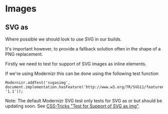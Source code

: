 Images
====

## SVG as <img>

Where possible we should look to use SVG in our builds.

It's important however, to provide a fallback solution often in the shape of a PNG replacement.

Firstly we need to test for support of SVG images as inline elements.

If we're using Modernizr this can be done using the following test function
```
Modernizr.addTest('svgasimg', document.implementation.hasFeature('http://www.w3.org/TR/SVG11/feature#Image', '1.1'));
```

Note: The default Modernizr SVG test only tests for SVG as <embed> or <object> but should be updating soon. See [CSS-Tricks "Test for Support of SVG as img"](http://css-tricks.com/test-support-svg-img/).